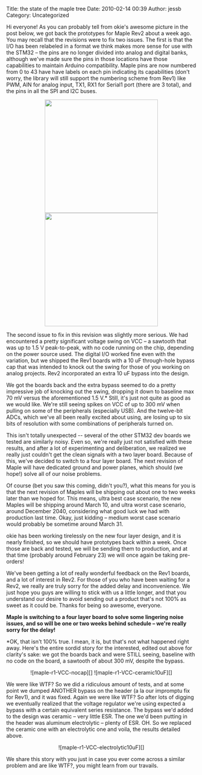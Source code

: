 Title: the state of the maple tree
Date: 2010-02-14 00:39
Author: jessb
Category: Uncategorized

Hi everyone! As you can probably tell from okie's awesome picture in the post
below, we got back the prototypes for Maple Rev2 about a week ago. You may
recall that the revisions were to fix two issues. The first is that the I/O has
been relabeled in a format we think makes more sense for use with the STM32 –
the pins are no longer divided into analog and digital banks, although we've
made sure the pins in those locations have those capabilities to maintain
Arduino compatibility. Maple pins are now numbered from 0 to 43 have have
labels on each pin indicating its capabilities (don't worry, the library will
still support the numbering scheme from Rev1) like PWM, AIN for analog input,
TX1, RX1 for Serial1 port (there are 3 total), and the pins in all the SPI and
I2C buses.

<center>
<img src="http://dl.dropbox.com/u/42394/maple-v25-front.png" width="300px;"> 
<img src="http://dl.dropbox.com/u/42394/maple-v25-back.png" width="300px;">
</center>

The second issue to fix in this revision was slightly more serious. We had
encountered a pretty significant voltage swing on VCC – a sawtooth that was up
to 1.5 V peak-to-peak, with no code running on the chip, depending on the power
source used. The digital I/O worked fine even with the variation, but we
shipped the Rev1 boards with a 10 uF through-hole bypass cap that was intended
to knock out the swing for those of you working on analog projects. Rev2
incorporated an extra 10 uF bypass into the design.

We got the boards back and the extra bypass seemed to do a pretty impressive
job of knocking out the swing, dropping it down to baseline max 70 mV versus
the aforementioned 1.5 V.\* Still, it's just not quite as good as we would
like.  We're still seeing spikes on VCC of up to 300 mV when pulling on some of
the peripherals (especially USB). And the twelve-bit ADCs, which we've all been
really excited about using, are losing up to six bits of resolution with some
combinations of peripherals turned on.

This isn't totally unexpected -- several of the other STM32 dev boards we
tested are similarly noisy. Even so, we're really just not satisfied with these
results, and after a lot of experimenting and deliberation, we realized we
really just couldn't get the clean signals with a two layer board. Because of
this, we've decided to switch to a four layer board. The next revision of Maple
will have dedicated ground and power planes, which should (we hope!) solve all
of our noise problems.

Of course (bet you saw this coming, didn't you?), what this means for you is
that the next revision of Maples will be shipping out about one to two weeks
later than we hoped for. This means, ultra best case scenario, the new Maples
will be shipping around March 10, and ultra worst case scenario, around
December 2040, considering what good luck we had with production last time.
Okay, just kidding – medium worst case scenario would probably be sometime
around March 31.

okie has been working tirelessly on the new four layer design, and it is nearly
finished, so we should have prototypes back within a week. Once those are back
and tested, we will be sending them to production, and at that time (probably
around February 23) we will once again be taking pre-orders!

We've been getting a lot of really wonderful feedback on the Rev1 boards, and a
lot of interest in Rev2.  For those of you who have been waiting for a Rev2, we
really are truly sorry for the added delay and inconvenience. We just hope you
guys are willing to stick with us a little longer, and that you understand our
desire to avoid sending out a product that's not 100% as sweet as it could be.
Thanks for being so awesome, everyone.

**Maple is switching to a four layer board to solve some lingering noise
issues, and so will be one or two weeks behind schedule – we're really sorry
for the delay!**

\*OK, that isn't 100% true. I mean, it is, but that's not what happened right
away. Here's the entire sordid story for the interested, edited out above for
clarity's sake: we got the boards back and were STILL seeing, baseline with no
code on the board, a sawtooth of about 300 mV, despite the bypass. 

<center>
![maple-r1-VCC-nocap][] ![maple-r1-VCC-ceramic10uF][]
</center>

We were like WTF? So we did a ridiculous amount of tests, and at some point we
dumped ANOTHER bypass on the header (a la our impromptu fix for Rev1), and it
was fixed. Again we were like WTF? So after lots of digging we eventually
realized that the voltage regulator we're using expected a bypass with a
certain equivalent series resistance. The bypass we'd added to the design was
ceramic – very little ESR. The one we'd been putting in the header was aluminum
electrolytic – plenty of ESR. OH. So we replaced the ceramic one with an
electrolytic one and voila, the results detailed above.

<center>
![maple-r1-VCC-electrolytic10uF][]
</center>

We share this story with you just in case you ever come across a similar
problem and are like WTF?, you might learn from our travails.

  [maple-r1-VCC-nocap]: http://blogs.leaflabs.com/wp-content/uploads/maple-r1-VCC-nocap-150x150.jpg "maple-r1-VCC-nocap"
  [maple-r1-VCC-ceramic10uF]: http://blogs.leaflabs.com/wp-content/uploads/maple-r1-VCC-ceramic10uF-150x150.jpg "maple-r1-VCC-ceramic10uF"
  [maple-r1-VCC-electrolytic10uF]: http://blogs.leaflabs.com/wp-content/uploads/maple-r1-VCC-electrolytic10uF-150x150.jpg "maple-r1-VCC-electrolytic10uF"
